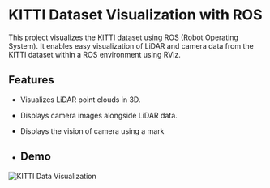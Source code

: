 # KITTI Dataset Visualization with ROS

This project visualizes the KITTI dataset using ROS (Robot Operating System). It enables easy visualization of LiDAR and camera data from the KITTI dataset within a ROS environment using RViz.

## Features

- Visualizes LiDAR point clouds in 3D.
- Displays camera images alongside LiDAR data.
- Displays the vision of camera using a mark

- ## Demo

![KITTI Data Visualization](./kitti.gif)
